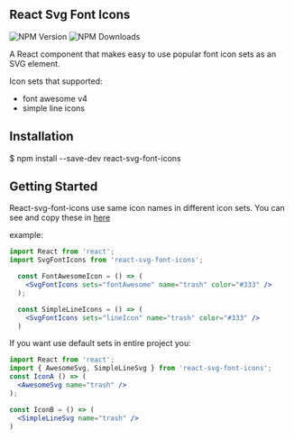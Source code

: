 ## React Svg Font Icons

![NPM Version](https://img.shields.io/npm/v/react-final-form.svg?style=flat)
![NPM Downloads](https://img.shields.io/npm/dm/react-final-form.svg?style=flat)

A React component that makes easy to use popular font icon sets as an SVG element.

Icon sets that supported:
- font awesome v4
- simple line icons

## Installation
$ npm install --save-dev react-svg-font-icons

## Getting Started
React-svg-font-icons use same icon names in different icon sets. You can see and copy these in [here](https://rzkhosroshahi.github.io/react-svg-font-icons/)

example:
```jsx
import React from 'react';
import SvgFontIcons from 'react-svg-font-icons';

  const FontAwesomeIcon = () => (
    <SvgFontIcons sets="fontAwesome" name="trash" color="#333" />
  );

  const SimpleLineIcons = () => (
    <SvgFontIcons sets="lineIcon" name="trash" color="#333" /> 
  )
```
If you want use default sets in entire project you:

```jsx
import React from 'react';
import { AwesomeSvg, SimpleLineSvg } from 'react-svg-font-icons';
const IconA () => (
  <AwesomeSvg name="trash" />
);

const IconB = () => (
  <SimpleLineSvg name="trash" />
)
```